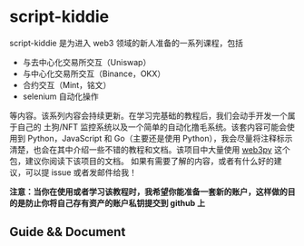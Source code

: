 # script-kiddie

script-kiddie 是为进入 web3 领域的新人准备的一系列课程，包括

- 与去中心化交易所交互（Uniswap）
- 与中心化交易所交互（Binance，OKX）
- 合约交互（Mint，铭文）
- selenium 自动化操作

等内容。该系列内容会持续更新。在学习完基础的教程后，我们会动手开发一个属于自己的 土狗/NFT 监控系统以及一个简单的自动化撸毛系统。该套内容可能会使用到 Python，JavaScript 和 Go（主要还是使用 Python），我会尽量将注释标示清楚，也会在其中介绍一些不错的教程和文档。该项目中大量使用 [web3py](https://web3py.readthedocs.io/en/stable/quickstart.html#installation) 这个包，建议你阅读下该项目的文档。
如果有需要了解的内容，或者有什么好的建议，可以提 issue 或者发邮件给我！

**注意：当你在使用或者学习该教程时，我希望你能准备一套新的账户，这样做的目的是防止你将自己存有资产的账户私钥提交到 github 上**

## Guide && Document
